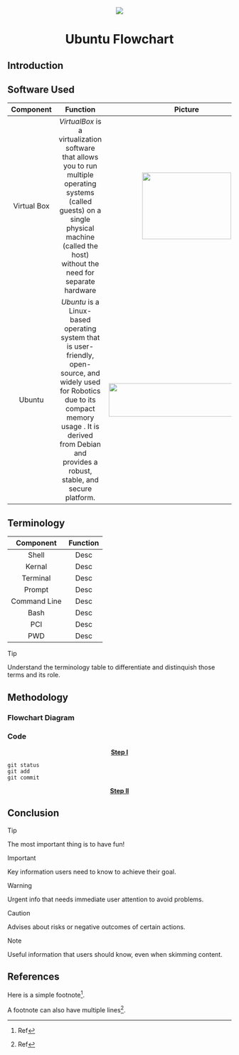 <p align="center">
  <img src="https://s-m.com.sa/ar/images/logo.png" />

<h1 align="center"; color="blue">Ubuntu Flowchart</h1>

## **Introduction**



## **Software Used**
| Component | Function | Picture |
| :---:        |     :---:      |          :---: |
| Virtual Box   | *_VirtualBox_* is a virtualization software that allows you to run multiple operating systems (called guests) on a single physical machine (called the host) without the need for separate hardware    | <img src="https://upload.wikimedia.org/wikipedia/commons/thumb/f/ff/VirtualBox_2024_Logo.svg/1200px-VirtualBox_2024_Logo.svg.png" width="200" height="150"/>    |
| Ubuntu    | *_Ubuntu_* is a Linux-based operating system that is user-friendly, open-source, and widely used for Robotics due to its compact memory usage . It is derived from Debian and provides a robust, stable, and secure platform.       | <img src="https://linuxiac.b-cdn.net/wp-content/uploads/2022/03/ubuntu-logo.png" width="350" height="75" />     |

## **Terminology**
| Component | Function |
| :---:        |     :---:      | 
| Shell   | Desc     | 
| Kernal    | Desc       | 
| Terminal   | Desc     | 
| Prompt    | Desc       | 
| Command Line   | Desc     | 
| Bash    | Desc       | 
| PCI   | Desc     | 
| PWD    | Desc       | 

> [!TIP]
> Understand the terminology table to differentiate and distinquish those terms and its role.


## **Methodology**
### Flowchart Diagram
<p align="center" >

</p>


### Code
<p align="center" >
  <ins> <b> Step I </b> </ins>
</p>

  ```
git status
git add
git commit
```
<p align="center" >
  <ins> <b> Step II </b> </ins>
</p>


## **Conclusion**
> [!TIP]
> The most important thing is to have fun!

> [!IMPORTANT]
> Key information users need to know to achieve their goal.

> [!WARNING]
> Urgent info that needs immediate user attention to avoid problems.

> [!CAUTION]
> Advises about risks or negative outcomes of certain actions.

> [!NOTE]
> Useful information that users should know, even when skimming content.

## **References**
Here is a simple footnote[^1].

A footnote can also have multiple lines[^2].

[^1]: Ref

[^2]: Ref






